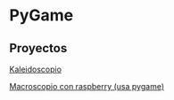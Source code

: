 # PyGame

## Proyectos

[Kaleidoscopio](https://github.com/Grumpy-Mike/Mikes-Pi-Bakery/tree/master/Kaleido_Cam)

[Macroscopio con raspberry (usa pygame)](http://www.instructables.com/id/RPi-MacroScope/)
